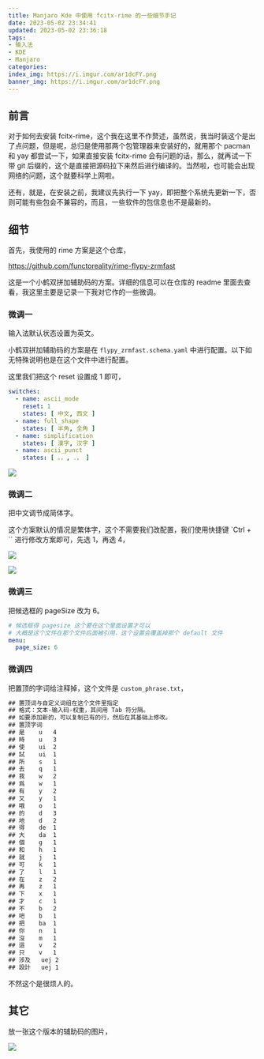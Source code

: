 ```yaml
---
title: Manjaro Kde 中使用 fcitx-rime 的一些细节手记
date: 2023-05-02 23:34:41
updated: 2023-05-02 23:36:18
tags:
- 输入法
- KDE
- Manjaro
categories:
index_img: https://i.imgur.com/ar1dcFY.png
banner_img: https://i.imgur.com/ar1dcFY.png
---
```


## 前言

对于如何去安装 fcitx-rime，这个我在这里不作赘述，虽然说，我当时装这个是出了点问题，但是呢，总归是使用那两个包管理器来安装好的，就用那个 pacman 和 yay 都尝试一下，如果直接安装 fcitx-rime 会有问题的话，那么，就再试一下带 git 后缀的，这个是直接把源码拉下来然后进行编译的。当然啦，也可能会出现网络的问题，这个就要科学上网啦。

还有，就是，在安装之前，我建议先执行一下 yay，即把整个系统先更新一下，否则可能有些包会不兼容的，而且，一些软件的包信息也不是最新的。

## 细节

首先，我使用的 rime 方案是这个仓库，

<https://github.com/functoreality/rime-flypy-zrmfast>

这是一个小鹤双拼加辅助码的方案。详细的信息可以在仓库的 readme 里面去查看，我这里主要是记录一下我对它作的一些微调。

### 微调一

输入法默认状态设置为英文。

小鹤双拼加辅助码的方案是在 `flypy_zrmfast.schema.yaml` 中进行配置。以下如无特殊说明也是在这个文件中进行配置。

这里我们把这个 reset 设置成 1 即可，

```yaml
switches:
  - name: ascii_mode
    reset: 1
    states: [ 中文, 西文 ]
  - name: full_shape
    states: [ 半角, 全角 ]
  - name: simplification
    states: [ 漢字, 汉字 ]
  - name: ascii_punct
    states: [ 。，, ．， ]
```

![](https://i.imgur.com/UEuwxT5.png)

### 微调二

把中文调节成简体字。

这个方案默认的情况是繁体字，这个不需要我们改配置，我们使用快捷键 `Ctrl + \`` 进行修改方案即可，先选 1，再选 4，

![](https://i.imgur.com/Cgt4vMf.png)

![](https://i.imgur.com/HM6CujJ.png)


### 微调三

把候选框的 pageSize 改为 6。

```yaml
# 候选框得 pagesize 这个要在这个里面设置才可以
# 大概是这个文件在那个文件后面被引用，这个设置会覆盖掉那个 default 文件
menu:
  page_size: 6
```

### 微调四

把置顶的字词给注释掉，这个文件是 `custom_phrase.txt`，

```txt
## 置顶词与自定义词组在这个文件里指定
## 格式：文本-输入码-权重，其间用 Tab 符分隔。
## 如要添加新的，可以复制已有的行，然后在其基础上修改。
## 置顶字词
## 是	u	4
## 時	u	3
## 使	ui	2
## 試	ui	1
## 所	s	1
## 去	q	1
## 我	w	2
## 爲	w	1
## 有	y	2
## 又	y	1
## 哦	o	1
## 的	d	3
## 地	d	2
## 得	de	1
## 大	da	1
## 個	g	1
## 和	h	1
## 就	j	1
## 可	k	1
## 了	l	1
## 在	z	2
## 再	z	1
## 下	x	1
## 才	c	1
## 不	b	2
## 吧	b	1
## 把	ba	1
## 你	n	1
## 沒	m	1
## 這	v	2
## 只	v	1
## 涉及	uej	2
## 設計	uej	1
```

不然这个是很烦人的。

## 其它

放一张这个版本的辅助码的图片，

![](https://i.imgur.com/s2aZrMw.jpg)

